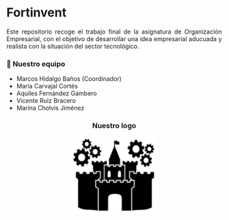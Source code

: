 <!-- *** INTRODUCCION *** -->
<h1> Fortinvent</h1>

<p align="justify">
  Este repositorio recoge el trabajo final de la asignatura de Organización Empresarial, con el objetivo de desarrollar una idea empresarial aducuada y realista con la situación del sector tecnológico.
</p>

<!-- *** SECCION PRESEMTACION *** -->
<h3> 📌 Nuestro equipo </h3>
<ul>
  <li> Marcos Hidalgo Baños (Coordinador) </li>
  <li> María Carvajal Cortés </li>
  <li> Aquiles Fernández Gambero </li>
  <li> Vicente Ruiz Bracero </li>
  <li> Marina Cholvis Jiménez </li>
</ul>


<h3 align="center"> Nuestro logo </h3>
 <p align="center"> <img src="Logo.png" height = "180px" width = "200px" class="center" > </p>
